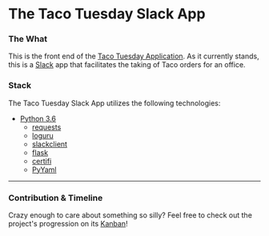 # The Taco Tuesday Slack App

### The What
This is the front end of the [Taco Tuesday Application](github.com/justinmuskopf/taco_tuesday).
As it currently stands, this is a [Slack](slack.com) app that facilitates the taking of Taco orders for an office.

### Stack
The Taco Tuesday Slack App utilizes the following technologies:
- [Python 3.6](https://www.python.org/downloads/release/python-360)
  - [requests](https://pypi.org/project/requests/2.7.0/)
  - [loguru](https://github.com/Delgan/loguru)
  - [slackclient](https://github.com/slackapi/python-slackclient)
  - [flask](https://github.com/pallets/flask)
  - [certifi](https://pypi.org/project/certifi/)
  - [PyYaml](https://pyyaml.org/wiki/PyYAMLDocumentation)
-------
### Contribution & Timeline
Crazy enough to care about something so silly? Feel free to check out the project's progression on its [Kanban](https://github.com/justinmuskopf/taco_tuesday_slack_app/projects/1)!
